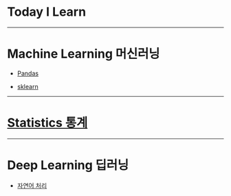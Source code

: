 Today I Learn
===============


---

# Machine Learning 머신러닝

* [Pandas](https://github.com/JAEHYUNYUK/Machine-Learning/blob/main/Pandas/README.md#pandas)

* [sklearn](https://github.com/JAEHYUNYUK/Machine-Learning/tree/main/sklearn#sickit-learning)

---

# [Statistics 통계](https://github.com/JAEHYUN6/-Statistics-.git)

---

# Deep Learning 딥러닝

* [자연어 처리](https://github.com/JAEHYUNYUK/Deep-learning#자연어-처리)
